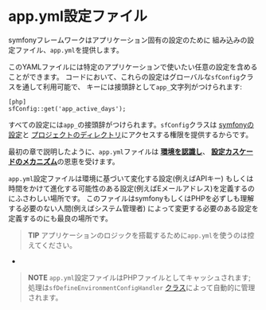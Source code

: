 app.yml設定ファイル
==================

symfonyフレームワークはアプリケーション固有の設定のために
組み込みの設定ファイル、`app.yml`を提供します。

このYAMLファイルには特定のアプリケーションで使いたい任意の設定を含めることができます。
コードにおいて、これらの設定はグローバルな`sfConfig`クラスを通して利用可能で、
キーには接頭辞として`app_`文字列がつけられます:

    [php]
    sfConfig::get('app_active_days');

すべての設定には`app_`の接頭辞がつけられます。`sfConfig`クラスは
[symfonyの設定](03-Configuration-Files-Principles#chapter_03_configuration_settings)と
[プロジェクトのディレクトリ](03-Configuration-Files-Principles#chapter_03_directories)にアクセスする権限を提供するからです。

最初の章で説明したように、`app.yml`ファイルは
[**環境を認識し**](03-Configuration-Files-Principles#chapter_03_environment_awareness)、
[**設定カスケードのメカニズム**](03-Configuration-Files-Principles#chapter_03_configuration_cascade)の恩恵を受けます。

`app.yml`設定ファイルは環境に基づいて変化する設定(例えばAPIキー)
もしくは時間をかけて進化する可能性のある設定(例えばEメールアドレス)を定義するのにふさわしい場所です。
このファイルはsymfonyもしくはPHPを必ずしも理解する必要のない人間(例えばシステム管理者)
によって変更する必要のある設定を定義するのにも最良の場所です。

>**TIP**
>アプリケーションのロジックを搭載するために`app.yml`を使うのは控えてください。

-

>**NOTE**
>`app.yml`設定ファイルはPHPファイルとしてキャッシュされます; 
>処理は`sfDefineEnvironmentConfigHandler`
>[クラス](14-Other-Configuration-Files#chapter_14_config_handlers_yml)によって自動的に管理されます。
